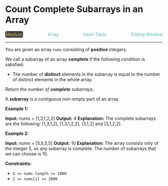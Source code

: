 # Count Complete Subarrays in an Array

<div style="display: flex; justify-content: space-between; align-items: center">
<div style="color: #fac31d;
padding: 2px; background-color: #3a3f4b; border-radius: 5px;">Medium</div>
<div style="color: #46c6c2">Array</div>
<div style="color: #46c6c2">Hash Table</div>
<div style="color: #46c6c2">Sliding Window</div>
</div>

---

You are given an array `nums` consisting of **positive** integers.

We call a subarray of an array **complete** if the following condition is satisfied:

*   The number of **distinct** elements in the subarray is equal to the number of distinct elements in the whole array.

Return _the number of **complete** subarrays_.

A **subarray** is a contiguous non-empty part of an array.

**Example 1:**

**Input:** nums = \[1,3,1,2,2\]
**Output:** 4
**Explanation:** The complete subarrays are the following: \[1,3,1,2\], \[1,3,1,2,2\], \[3,1,2\] and \[3,1,2,2\].

**Example 2:**

**Input:** nums = \[5,5,5,5\]
**Output:** 10
**Explanation:** The array consists only of the integer 5, so any subarray is complete. The number of subarrays that we can choose is 10.

**Constraints:**

*   `1 <= nums.length <= 1000`
*   `1 <= nums[i] <= 2000`